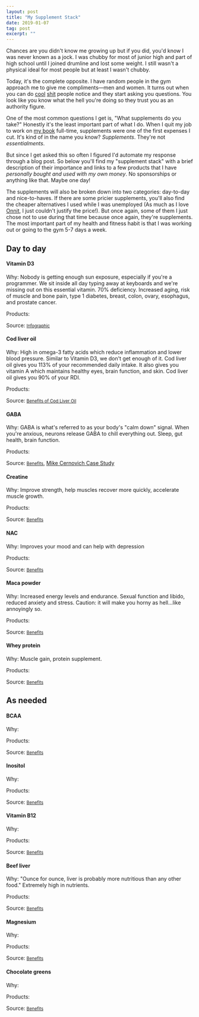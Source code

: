 ```yaml
---
layout: post
title: "My Supplement Stack"
date: 2019-01-07
tag: post
excerpt: ""
---
```


Chances are you didn't know me growing up but if you did, you'd know I was never known as a jock. I was chubby for most of junior high and part of high school until I joined drumline and lost some weight. I still wasn't a physical ideal for most people but at least I wasn't chubby.

Today, it's the complete opposite. I have random people in the gym approach me to give me compliments—men and women. It turns out when you can do [cool](https://www.instagram.com/p/Br_UYhAFF8r/) [shit](https://www.instagram.com/p/Brx13OSl3tL/) people notice and they start asking you questions. You look like you know what the hell you're doing so they trust you as an authority figure.

One of the most common questions I get is, "What supplements do you take?" Honestly it's the least important part of what I do. When I quit my job to work on [my book](https://www.theangulartutorial.org/) full-time, supplements were one of the first expenses I cut. It's kind of in the name you know? *Supplements*. They're not *essentialments*.

But since I get asked this so often I figured I'd automate my response through a blog post. So below you'll find my "supplement stack" with a brief description of their importance and links to a few products that I have *personally bought and used with my own money*. No sponsorships or anything like that. Maybe one day!

The supplements will also be broken down into two categories: day-to-day and nice-to-haves. If there are some pricier supplements, you'll also find the cheaper alternatives I used while I was unemployed (As much as I love [Onnit](https://www.onnit.com/supplements/), I just couldn't justify the price!). But once again, some of them I just chose not to use during that time because once again, they're supplements. The most important part of my health and fitness habit is that I was working out or going to the gym 5-7 days a week.

<!-- Within the tech sphere I'm referred to as a brogrammer which is hilarious because I'm only ever referred to as a bro by the dorks in this industry. -->

## Day to day

#### Vitamin D3

Why: Nobody is getting enough sun exposure, especially if you're a programmer. We sit inside all day typing away at keyboards and we're missing out on this essential vitamin. 70% deficiency. Increased aging, risk of muscle and bone pain, type 1 diabetes, breast, colon, ovary, esophagus, and prostate cancer.

Products: 

Source: <small>[Infographic](https://www.foundmyfitness.com/vitamin-d)</small>

#### Cod liver oil

Why: High in omega-3 fatty acids which reduce inflammation and lower blood pressure. Similar to Vitamin D3, we don't get enough of it. Cod liver oil gives you 113% of your recommended daily intake. It also gives you vitamin A which maintains healthy eyes, brain function, and skin. Cod liver oil gives you 90% of your RDI.

Products:

Source: <small>[Benefits of Cod Liver Oil](https://www.healthline.com/nutrition/9-benefits-of-cod-liver-oil)</small>

#### GABA

Why: GABA is what's referred to as your body's "calm down" signal. When you're anxious, neurons release GABA to chill everything out. Sleep, gut health, brain function.

Products: 

Source: <small>[Benefits](https://www.mindbodygreen.com/articles/gaba-benefits)</small>, [Mike Cernovich Case Study](https://www.cernovich.com/case-study-nac-and-gaba-bipolar/)

#### Creatine

Why: Improve strength, help muscles recover more quickly, accelerate muscle growth.

Products:

Source: <small>[Benefits](https://www.alexfergus.com/blog/19-reasons-why-you-need-to-supplement-with-creatine)</small>

#### NAC

Why: Improves your mood and can help with depression

Products:

Source: <small>[Benefits](https://selfhacked.com/blog/nac-top-25-science-based-health-benefits-n-acetyl-cysteine-nac/)</small>

#### Maca powder

Why: Increased energy levels and endurance. Sexual function and libido, reduced anxiety and stress. Caution: it will make you horny as hell...like annoyingly so.

Products:

Source: <small>[Benefits](https://selfhacked.com/blog/maca-health-benefits/)</small>

#### Whey protein

Why: Muscle gain, protein supplement.

Products:

Source: <small>[Benefits](https://selfhacked.com/blog/whey-protein-health-benefits/)</small>

## As needed

#### BCAA

Why: 

Products:

Source: <small>[Benefits](https://selfhacked.com/blog/bcaas-health-benefits-bcaa/)</small>

#### Inositol

Why: 

Products:

Source: <small>[Benefits](https://selfhacked.com/blog/myoinositol/)</small>

#### Vitamin B12

Why: 

Products:

Source: <small>[Benefits](https://selfhacked.com/blog/vitamin-b12/)</small>

#### Beef liver

Why: "Ounce for ounce, liver is probably more nutritious than any other food." Extremely high in nutrients.

Products:

Source: <small>[Benefits](http://www.berkeleywellness.com/healthy-eating/food/article/liver-love-it-or-leave-it)</small>

#### Magnesium

Why: 

Products:

Source: <small>[Benefits](https://selfhacked.com/blog/21-proven-science-based-reasons-magnesium-amazing-including-drawbacks/)</small>

#### Chocolate greens

Why: 

Products:

Source: <small>[Benefits](https://selfhacked.com/blog/chocolate-health-benefits/)</small>
